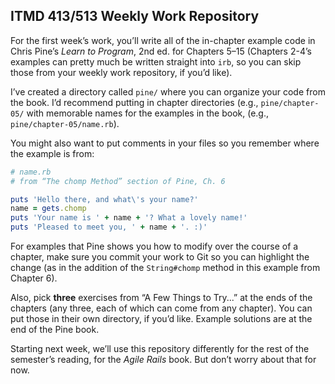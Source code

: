 

## ITMD 413/513 Weekly Work Repository

For the first week’s work, you’ll write all of the in-chapter example code in Chris Pine’s *Learn to Program*, 2nd ed. for Chapters 5–15 (Chapters 2-4’s examples can pretty much be written straight into `irb`, so you can skip those from your weekly work repository, if you’d like).

I’ve created a directory called `pine/` where you can organize your code from the book. I’d recommend putting in chapter directories (e.g., `pine/chapter-05/` with memorable names for the examples in the book, (e.g., `pine/chapter-05/name.rb`).

You might also want to put comments in your files so you remember where the example is from:

~~~ ruby
# name.rb
# from “The chomp Method” section of Pine, Ch. 6

puts ​'Hello there, and what​\'​s your name?'
name = gets.chomp
puts ​'Your name is '​ + name + ​'? What a lovely name!'
puts ​'Pleased to meet you, '​ + name + ​'. :)'
~~~

For examples that Pine shows you how to modify over the course of a chapter, make sure you commit your work to Git so you can highlight the change (as in the addition of the `String#chomp` method in this example from Chapter 6).

Also, pick **three** exercises from “A Few Things to Try...” at the ends of the chapters (any three, each of which can come from any chapter). You can put those in their own directory, if you’d like. Example solutions are at the end of the Pine book.

Starting next week, we’ll use this repository differently for the rest of the semester’s reading, for the *Agile Rails* book. But don’t worry about that for now.

